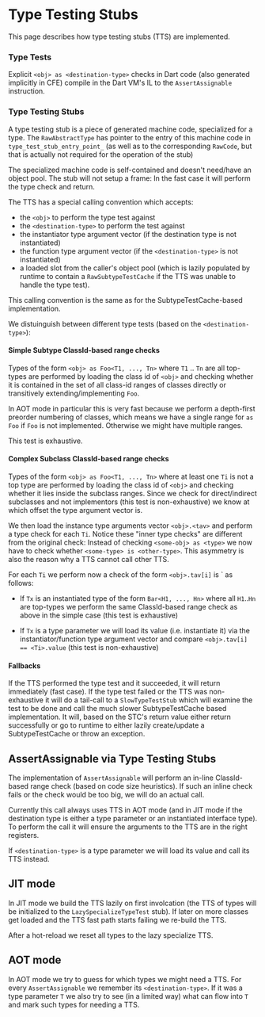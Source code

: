 # Type Testing Stubs

This page describes how type testing stubs (TTS) are implemented.

### Type Tests

Explicit `<obj> as <destination-type>` checks in Dart code (also generated implicitly in CFE) compile
in the Dart VM's IL to the `AssertAssignable` instruction.

### Type Testing Stubs

A type testing stub is a piece of generated machine code, specialized for a type.
The `RawAbstractType` has pointer to the entry of this machine code in `type_test_stub_entry_point_`
(as well as to the corresponding `RawCode`, but that is actually not required for the operation of the stub)

The specialized machine code is self-contained and doesn't need/have an object pool.
The stub will not setup a frame: In the fast case it will perform the type check and return.

The TTS has a special calling convention which accepts:
   * the `<obj>` to perform the type test against
   * the `<destination-type>` to perform the test against
   * the instantiator type argument vector (if the destination type is not instantiated)
   * the function type argument vector (if the `<destination-type>` is not instantiated)
   * a loaded slot from the caller's object pool (which is lazily populated by runtime to contain a `RawSubtypeTestCache` if the TTS was unable to handle the type test).

This calling convention is the same as for the SubtypeTestCache-based implementation.

We distuinguish between different type tests (based on the `<destination-type>`):

#### Simple Subtype ClassId-based range checks

Types of the form `<obj> as Foo<T1, ..., Tn>` where `T1` .. `Tn` are all top-types are performed
by loading the class id of `<obj>` and checking whether it is contained in the set of all class-id ranges of
classes directly or transitively extending/implementing `Foo`.

In AOT mode in particular this is very fast because we perform a depth-first preorder numbering of classes, which
means we have a single range for `as Foo` if `Foo` is not implemented. Otherwise we might have multiple ranges.

This test is exhaustive.

#### Complex Subclass ClassId-based range checks

Types of the form `<obj> as Foo<T1, ..., Tn>` where at least one `Ti` is not a top type are performed by loading the class id of `<obj>` and checking whether it lies inside the subclass ranges. Since we check for direct/indirect subclasses and not implementors (this test is non-exhaustive) we know at which offset the type argument vector is.

We then load the instance type arguments vector `<obj>.<tav>` and perform a type check for each `Ti`. Notice these "inner type checks" are different from the original check: Instead of checking `<some-obj> as <type>` we now have to check whether `<some-type> is <other-type>`. This asymmetry is also the reason why a TTS cannot call other TTS.

For each `Ti` we perform now a check of the form `<obj>.tav[i]` is <Ti>` as follows:

* If `Tx` is an instantiated type of the form `Bar<H1, ..., Hn>` where all `H1`..`Hn` are top-types we perform the same ClassId-based range check as above in the simple case (this test is exhaustive)

* If `Tx` is a type parameter we will load its value (i.e. instantiate it) via the instantiator/function type argument vector and compare `<obj>.tav[i] == <Ti>.value` (this test is non-exhaustive)

#### Fallbacks

If the TTS performed the type test and it succeeded, it will return immediately (fast case). If the type test failed or the TTS was non-exhaustive it will do a tail-call to a `SlowTypeTestStub` which will examine the test to be done and call the much slower SubtypeTestCache based implementation. It will, based on the STC's return value either return successfully or go to runtime to either lazily create/update a SubtypeTestCache or throw an exception.

## AssertAssignable via Type Testing Stubs

The implementation of `AssertAssignable` will perform an in-line ClassId-based range check (based on code size heuristics). If such an inline check fails or the check would be too big, we will do an actual call.

Currently this call always uses TTS in AOT mode (and in JIT mode if the destination type is either a type parameter or an instantiated interface type). To perform the call it will ensure the arguments to the TTS are in the right registers.

If `<destination-type>` is a type parameter we will load its value and call its TTS instead.

## JIT mode

In JIT mode we build the TTS lazily on first involcation (the TTS of types will be initialized to the `LazySpecializeTypeTest` stub). If later on more classes get loaded and the TTS fast path starts failing we re-build the TTS.

After a hot-reload we reset all types to the lazy specialize TTS.

## AOT mode

In AOT mode we try to guess for which types we might need a TTS. For every `AssertAssignable` we remember its `<destination-type>`. If it was a type parameter `T` we also try to see (in a limited way) what can flow into `T` and mark such types for needing a TTS.
